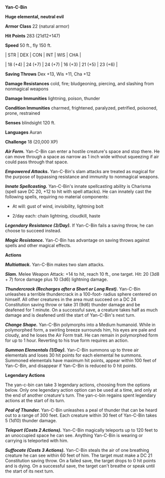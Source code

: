 **Yan-C-Bin**

**Huge elemental, neutral evil**

**Armor Class** 22 (natural armor)

**Hit Points** 283 (21d12+147)

**Speed** 50 ft., fly 150 ft.

|   STR   |   DEX   |   CON   |   INT   |   WIS   |   CHA   |
  
| 18 (+4) | 24 (+7) | 24 (+7) | 16 (+3) | 21 (+5) | 23 (+6) |

**Saving Throws** Dex +13, Wis +11, Cha +12

**Damage Resistances** cold, fire;  bludgeoning, piercing, and slashing from nonmagical weapons

**Damage Immunities** lightning, poison, thunder

**Condition Immunities** charmed, frightened, paralyzed, petrified, poisoned, prone, restrained

**Senses** blindsight 120 ft.

**Languages** Auran

**Challenge** 18 (20,000 XP)

***Air Form.*** Yan-C-Bin can enter a hostile creature's space and stop there. He can move through a space as narrow as 1 inch wide without squeezing if air could pass through that space.

***Empowered Attacks.*** Yan-C-Bin's slam attacks are treated as magical for the purpose of bypassing resistance and immunity to nonmagical weapons.

***Innate Spellcasting.*** Yan-C-Bin's innate spellcasting ability is Charisma (spell save DC 20, +12 to hit with spell attacks). He can innately cast the following spells, requiring no material components: 

* At will: gust of wind, invisibility, lightning bolt

* 2/day each: chain lightning, cloudkill, haste

***Legendary Resistance (3/Day).*** If Yan-C-Bin fails a saving throw, he can choose to succeed instead.

***Magic Resistance.*** Yan-C-Bin has advantage on saving throws against spells and other magical effects.

**Actions**

***Multiattack.*** Yan-C-Bin makes two slam attacks.

***Slam.*** Melee Weapon Attack: +14 to hit, reach 10 ft., one target. Hit: 20 (3d8 + 7) force damage plus 10 (3d6) lightning damage.

***Thundercrack (Recharges after a Short or Long Rest).*** Yan-C-Bin unleashes a terrible thundercrack in a 100-foot- radius sphere centered on himself. All other creatures in the area must succeed on a DC 24 Constitution saving throw or take 31 (9d6) thunder damage and be deafened for 1 minute. On a successful save, a creature takes half as much damage and is deafened until the start of Yan-C-Bin's next turn.

***Change Shape.*** Yan-C-Bin polymorphs into a Medium humanoid. While in polymorphed form, a swirling breeze surrounds him, his eyes are pale and cloudy, and he loses the Air Form trait. He can remain in polymorphed form for up to 1 hour. Reverting to his true form requires an action.

***Summon Elementals (1/Day).*** Yan-C-Bin summons up to three air elementals and loses 30 hit points for each elemental he summons. Summoned elementals have maximum hit points, appear within 100 feet of Yan-C-Bin, and disappear if Yan-C-Bin is reduced to 0 hit points.

**Legendary Actions**

The yan-c-bin can take 3 legendary actions, choosing from the options below. Only one legendary action option can be used at a time, and only at the end of another creature's turn. The yan-c-bin regains spent legendary actions at the start of its turn.

***Peal of Thunder.*** Yan-C-Bin unleashes a peal of thunder that can be heard out to a range of 300 feet. Each creature within 30 feet of Yan-C-Bin takes 5 (1d10) thunder damage.

***Teleport (Costs 2 Actions).*** Yan-C-Bin magically teleports up to 120 feet to an unoccupied space he can see. Anything Yan-C-Bin is wearing or carrying is teleported with him.

***Suffocate (Costs 3 Actions).*** Yan-C-Bin steals the air of one breathing creature he can see within 60 feet of him. The target must make a DC 21 Constitution saving throw. On a failed save, the target drops to 0 hit points and is dying. On a successful save, the target can't breathe or speak until the start of its next turn.

